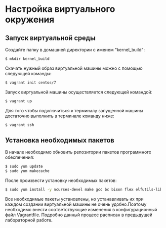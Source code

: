 # Настройка виртуального окружения

## Запуск виртуальной среды

Создайте папку в домашней директории с именем "kernel\_build":

```bash
$ mkdir kernel_build
```

Скачать нужный образ виртуальной машины можно с помощью следующей команды:

```bash
$ vagrant init centos/7
```

 Запуск виртуальной машины осуществляется следующей командой:

```bash
$ vagrant up
```

Для того чтобы подключиться к терминалу запущенной машины достаточно выполнить в терминале команду ниже:

```bash
$ vagrant ssh
```

## Установка необходимых пакетов 

В начале необходимо обновить репозитории пакетов программного обеспечения:

```bash
$ sudo yum update
$ sudo yum makecache
```

После произвести установку необходимых пакетов: 

```bash
$ sudo yum install -y ncurses-devel make gcc bc bison flex elfutils-libelf-devel openssl-devel grub2 wget rpm-build
```

Все необходимые пакеты установлены, но устанавливать их при каждом создании виртуальной машины не очень удобно.Поэтому необходимо внести соответствующие изменения в конфигурационный файл Vagrantfile. Подробно данный процесс расписан в предыдущей лабораторной работе. 



